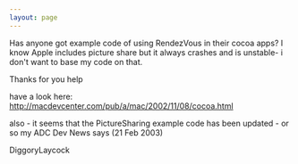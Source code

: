 ```yaml
---
layout: page
---
```


Has anyone got example code of using RendezVous in their cocoa apps? I know Apple includes picture share but it always crashes and is unstable- i don't want to base my code on that.

Thanks for you help
 

have a look here: 
http://macdevcenter.com/pub/a/mac/2002/11/08/cocoa.html

also - it seems that the PictureSharing example code has been updated - or so my ADC Dev News says (21 Feb 2003)

DiggoryLaycock

